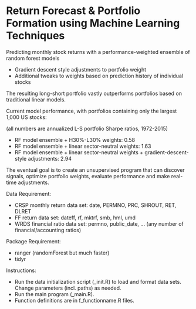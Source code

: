 # Return Forecast & Portfolio Formation using Machine Learning Techniques

Predicting monthly stock returns with a performance-weighted ensemble of random forest models
+ Gradient descent style adjustments to portfolio weight
+ Additional tweaks to weights based on prediction history of individual stocks

The resulting long-short portfolio vastly outperforms portfolios based on traditional linear models.

Current model performance, with portfolios containing only the largest 1,000 US stocks:

(all numbers are annualized L-S portfolio Sharpe ratios, 1972-2015)
- RF model ensemble + H30%-L30% weights:	0.58
- RF model ensemble + linear sector-neutral weights: 1.63
- RF model ensemble + linear sector-neutral weights + gradient-descent-style adjustments: 2.94

The eventual goal is to create an unsupervised program that can discover signals, optimize portfolio weights, evaluate performance and make real-time adjustments.

Data Requirement:
- CRSP monthly return data set: date, PERMNO, PRC, SHROUT, RET, DLRET
- FF return data set: dateff, rf, mktrf, smb, hml, umd
- WRDS financial ratio data set: permno, public_date, ... (any number of financial/accounting ratios)

Package Requirement:
- ranger (randomForest but much faster)
- tidyr

Instructions:
- Run the data initialization script (_init.R) to load and format data sets. Change parameters (incl. paths) as needed.
- Run the main program (_main.R).
- Function definitions are in f_functionname.R files.
